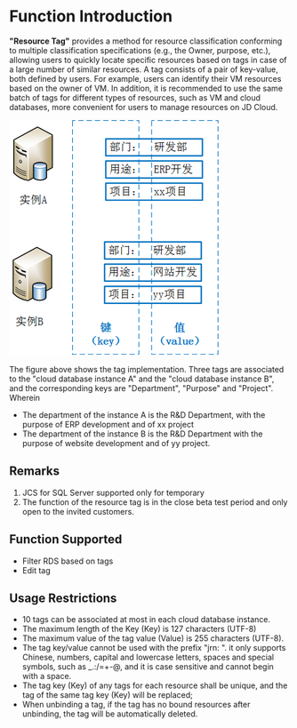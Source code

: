 # Function Introduction
**"Resource Tag"** provides a method for resource classification conforming to multiple classification specifications (e.g., the Owner, purpose, etc.), allowing users to quickly locate specific resources based on tags in case of a large number of similar resources. A tag consists of a pair of key-value, both defined by users. For example, users can identify their VM resources based on the owner of VM. In addition, it is recommended to use the same batch of tags for different types of resources, such as VM and cloud databases, more convenient for users to manage resources on JD Cloud.

![Tag1](../../../image/RDS/Tag-1.png)

The figure above shows the tag implementation. Three tags are associated to the "cloud database instance A" and the "cloud database instance B", and the corresponding keys are "Department", "Purpose" and "Project". Wherein
- The department of the instance A is the R&D Department, with the purpose of ERP development and of xx project
- The department of the instance B is the R&D Department with the purpose of website development and of yy project.

## Remarks
1. JCS for SQL Server supported only for temporary
2. The function of the resource tag is in the close beta test period and only open to the invited customers.

## Function Supported
- Filter RDS based on tags
- Edit tag

## Usage Restrictions
- 10 tags can be associated at most in each cloud database instance.
- The maximum length of the Key (Key) is 127 characters (UTF-8)
- The maximum value of the tag value (Value) is 255 characters (UTF-8).
- The tag key/value cannot be used with the prefix "jrn: ". it only supports Chinese, numbers, capital and lowercase letters, spaces and special symbols, such as _.:/=+-@, and it is case sensitive and cannot begin with a space.
- The tag key (Key) of any tags for each resource shall be unique, and the tag of the same tag key (Key) will be replaced;
- When unbinding a tag, if the tag has no bound resources after unbinding, the tag will be automatically deleted.
